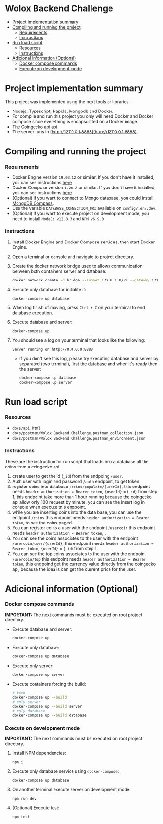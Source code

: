 # Wolox Backend Challenge

- [Project implementation summary](#project-implementation-summary)
- [Compiling and running the project](#compiling-and-running-the-project)
    - [Requirements](#requirements)
    - [Instructions](#instructions)
- [Run load script](#run-load-script)
    - [Resources](#resources)
    - [Instructions](#instructions)
- [Adicional information (Optional)](#adicional-information-optional)
    - [Docker compose commands](#docker-compose-commands)
    - [Execute on development mode](#execute-on-development-mode)


# Project implementation summary

This project was implemented using the next tools or libraries:

- Nodejs, Typescript, HapiJs, Mongodb and Docker.
- For compile and run this project you only will need Docker and Docker compose since everything is encapsulated on a Docker image.
- The Coingecko api [api](​https://www.coingecko.com/en/api)
- The server runs in [http://127.0.0.1:8888](http://127.0.0.1:8888).


# Compiling and running the project

### Requirements

- Docker Engine version `19.03.12` or similar. If you don't have it installed, you can see instructions [here](https://docs.docker.com/engine/install/).
- Docker Compose version `1.26.2` or similar. If you don't have it installed, you can see instructions [here](https://docs.docker.com/compose/install/).
- (Optional) If you want to connect to Mongo database, you could install [MongoDB Compass](https://www.mongodb.com/try/download/compass).
- Use the variable `DATABASE_CONNECTION_URI` available on `config/.env.dev`.
- (Optional) If you want to execute project on development mode, you need to install `NodeJs v12.8.3` and `NPM v6.9.0`

### Instructions

1. Install Docker Engine and Docker Compose services, then start Docker Engine.
2. Open a terminal or console and navigate to project directory.
3. Create the docker network bridge used to allows communication between both containers server and database:

    ```bash
    docker network create -d bridge --subnet 172.0.1.0/24 --gateway 172.0.1.1 coingecko-net
    ```
4. Execute only database for initialite it:

    ```bash
    docker-compose up database
    ```
5. When log finish of moving, press `Ctrl + C` on your terminal to end database execution.
6. Execute database and server:

    ```bash
    docker-compose up
    ```
7. You should see a log on your terminal that looks like the following:
    ```bash
    Server running on http://0.0.0.0:8888
    ```
    - If you don't see this log, please try executing database and server by separated (two terminal), first the database and when it's ready then the server:
        ```bash
        docker-compose up database
        docker-compose up server
        ```

# Run load script

### **Resources**

- `docs/api.html`
- `docs/postman/Wolox Backend Challenge.postman_collection.json`
- `docs/postman/Wolox Backend Challenge.postman_environment.json`

### **Instructions**

These are the instruction for run script that loads into a database all the coins from a coingecko api.

1. create user to get the id (`_id`) from the endpoing `/user`.
2. Auth user with login and password `/auth` endpoint, to get token.
3. register coins into database `/coins/populate/{userId}`, this endpoint needs `header authorization = Bearer token`, `{userId}` = (`_id`) from step 1, this endpoint take more than 1 hour running because the coingecko api allow only 100 request by minute, you can see the insert log in console when execute this endpoint.
4. while you are inserting coins into the data base, you can use the endpoint `/coins` this endpoint needs `header authorization = Bearer token`, to see the coins paged.
5. You can register coins a user with the endpoint `/usercoin` this endpoint needs `header authorization = Bearer token`, .
6. You can see the coins associates to the user with the endpoint `/usercoin/user/{userId}`, this endpoint needs `header authorization = Bearer token`,  `{userId}` = (`_id`) from step 1.
7. You can see the top coins associates to the user with the endpoint `/usercoin/top` this endpoint needs `header authorization = Bearer token`, this endpoind get the currency value directly from the coingecko api, because the idea is can get the current price for the user.

# Adicional information (Optional)

### **Docker compose commands**

**IMPORTANT:** The next commands must be executed on root project directory.

- Execute database and server:

    ```bash
    docker-compose up
    ```

- Execute only database:

    ```bash
    docker-compose up database
    ```

- Execute only server:

    ```bash
    docker-compose up server
    ```

- Execute containers forcing the build:

    ```bash
    # Both
    docker-compose up --build
    # Only server
    docker-compose up --build server
    # Only database
    docker-compose up --build database
    ```

### **Execute on development mode**

**IMPORTANT:** The next commands must be executed on root project directory.

1. Install NPM dependencies:

    ```bash
    npm i
    ```

1. Execute only database service using `docker-compose`:

    ```bash
    docker-compose up database
    ```

1. On another terminal execute server on development mode:

    ```bash
    npm run dev
    ```

1. (Optional) Execute test:

    ```bash
    npm test
    ```
